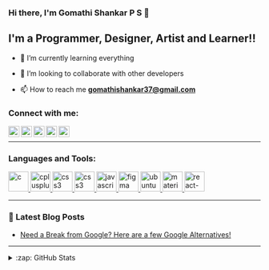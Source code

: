 
### Hi there, I'm Gomathi Shankar P S 👋

## I'm a Programmer, Designer, Artist and Learner!!

- 🌱 I’m currently learning everything
- 👯 I’m looking to collaborate with other developers

- 📫 How to reach me **gomathishankar37@gmail.com**

### Connect with me:

[<img align="left" alt="gomathishankar37 | LinkedIn" width="22px" src="https://cdn.jsdelivr.net/npm/simple-icons@v3/icons/linkedin.svg" />][linkedin]
[<img align="left" alt="gomathishankar37 | Instagram" width="22px" src="https://cdn.jsdelivr.net/npm/simple-icons@3.13.0/icons/hackerrank.svg" />][hackerrank]
[<img align="left" alt="gomathishankar37 | Instagram" width="22px" src="https://cdn.jsdelivr.net/npm/simple-icons@3.13.0/icons/dev-dot-to.svg" />][dev]
[<img align="left" alt="gomathishankar37 | Instagram" width="22px" src="https://cdn.jsdelivr.net/npm/simple-icons@3.13.0/icons/dribbble.svg" />][dribbble]
[<img align="left" alt="gomathishankar37 | Instagram" width="22px" src="https://cdn.jsdelivr.net/npm/simple-icons@3.13.0/icons/instagram.svg" />][instagram]
<br />

---

### Languages and Tools:

<p align="left"> 
<a href="https://www.cprogramming.com/" target="_blank"> <img src="https://devicons.github.io/devicon/devicon.git/icons/c/c-original.svg" alt="c" width="40" height="40"/> </a><a href="https://www.w3schools.com/cpp/" target="_blank"> <img src="https://devicons.github.io/devicon/devicon.git/icons/cplusplus/cplusplus-original.svg" alt="cplusplus" width="40" height="40"/> </a><a href="https://www.w3schools.com/html/" target="_blank"> <img src="https://devicon.dev/devicon.git/icons/html5/html5-original-wordmark.svg" alt="css3" width="40" height="40"/> </a><a href="https://www.w3schools.com/css/" target="_blank"> <img src="https://devicons.github.io/devicon/devicon.git/icons/css3/css3-original-wordmark.svg" alt="css3" width="40" height="40"/> </a><a href="https://www.w3schools.com/js/" target="_blank"> <img src="https://devicon.dev/devicon.git/icons/javascript/javascript-original.svg" alt="javascript" width="40" height="40"/> </a><a href="https://www.figma.com/" target="_blank"> <img src="https://www.vectorlogo.zone/logos/figma/figma-icon.svg" alt="figma" width="40" height="40"/> </a><a href="https://ubuntu.com/" target="_blank"> <img src="https://devicon.dev/devicon.git/icons/ubuntu/ubuntu-plain-wordmark.svg" alt="ubuntu" width="40" height="40"/> </a><a href="https://material-ui.com/" target="_blank"> <img src="https://devicon.dev/devicon.git/icons/materialui/materialui-original.svg" alt="material-ui" width="40" height="40"/> </a><a href="https://reactjs.org/" target="_blank"> <img src="https://devicon.dev/devicon.git/icons/react/react-original-wordmark.svg" alt="react-js" width="40" height="40"/> </a>
</p>

---

### 📕 Latest Blog Posts

<!-- BLOG-POST-LIST:START -->

- [Need a Break from Google? Here are a few Google Alternatives!](https://dev.to/gomathishankar37/need-a-break-from-google-here-are-a-few-google-alternatives-470n)
<!-- BLOG-POST-LIST:END -->

---

<details>
  <summary>:zap: GitHub Stats</summary>

  <img align="left" alt="gomathishankar37's GitHub Stats" src="https://github-readme-stats.vercel.app/api?username=gomathishankar37&show_icons=true&hide_border=true&hide=prs,issues,contribs&theme=radical" />

## </details>


[instagram]: https://www.instagram.com/gomathishankar_subramani/
[linkedin]: https://www.linkedin.com/in/gomathishankar37/
[dribbble]: https://dribbble.com/gomathishankar37
[dev]: https://dev.to/gomathishankar37
[hackerrank]: https://www.hackerrank.com/gomathishankar37
